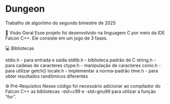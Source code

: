 # Dungeon
Trabalho de algoritmo do segundo bimestre de 2025

🔭 Visão Geral
Esse projeto foi desenvolvido na linguagem C por meio da IDE Falcon C++. Ele consiste em um jogo de 3 fases.

💻 Bibliotecas

stdio.h - para entrada e saída 
stdlib.h - biblioteca padrão de C 
string.h - para cadeias de caracteres 
ctype.h - manipulação de caracteres 
conio.h - para utilizar getch() 
locale.h - implementar a norma-padrão 
time.h - para obter resultados randômicos diferentes

⚙️ Pré-Requisitos
Nesse código foi necessário adicionar ao compilador do Falcon C++ as bibliotecas -std=c99 e -std=gnu99 para utilizar a função “for”.
